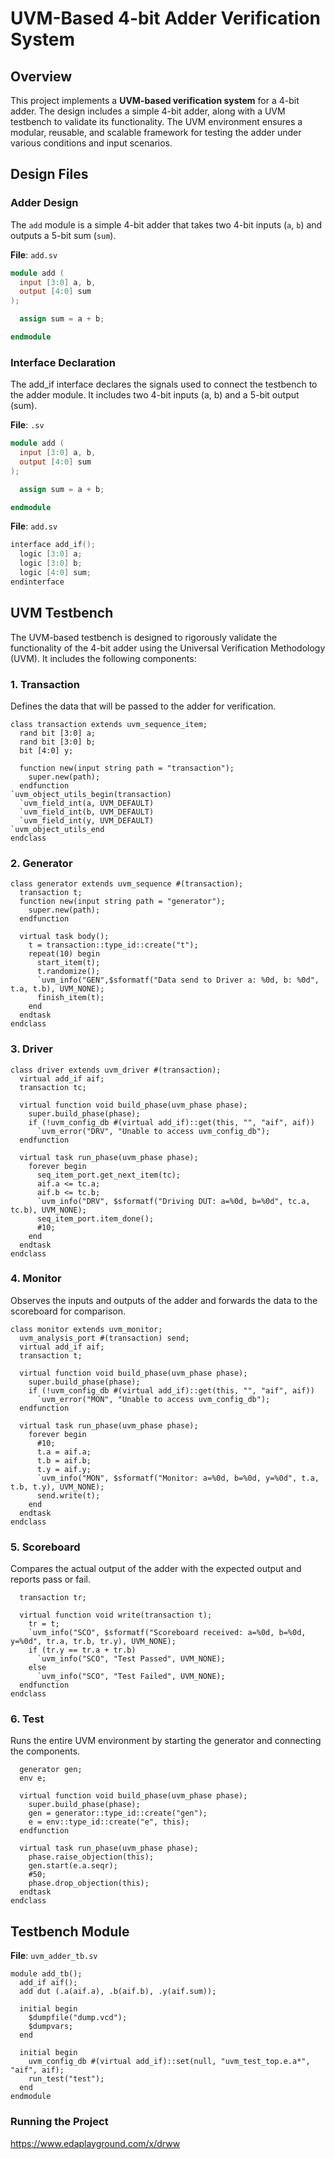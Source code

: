 # UVM-Based 4-bit Adder Verification System

## Overview
This project implements a **UVM-based verification system** for a 4-bit adder. The design includes a simple 4-bit adder, along with a UVM testbench to validate its functionality. The UVM environment ensures a modular, reusable, and scalable framework for testing the adder under various conditions and input scenarios.

## Design Files

### Adder Design
The `add` module is a simple 4-bit adder that takes two 4-bit inputs (`a`, `b`) and outputs a 5-bit sum (`sum`).

**File**: `add.sv`
```verilog
module add (
  input [3:0] a, b,
  output [4:0] sum
);

  assign sum = a + b;

endmodule
```

### Interface Declaration
The add_if interface declares the signals used to connect the testbench to the adder module. It includes two 4-bit inputs (a, b) and a 5-bit output (sum).

**File**: `.sv`
```verilog
module add (
  input [3:0] a, b,
  output [4:0] sum
);

  assign sum = a + b;

endmodule
```

**File**: `add.sv`
```verilog
interface add_if();
  logic [3:0] a;
  logic [3:0] b;
  logic [4:0] sum;
endinterface
```

## UVM Testbench
The UVM-based testbench is designed to rigorously validate the functionality of the 4-bit adder using the Universal Verification Methodology (UVM). It includes the following components:
### 1. Transaction
Defines the data that will be passed to the adder for verification.
```
class transaction extends uvm_sequence_item;
  rand bit [3:0] a;
  rand bit [3:0] b;
  bit [4:0] y;

  function new(input string path = "transaction");
    super.new(path);
  endfunction
`uvm_object_utils_begin(transaction)
  `uvm_field_int(a, UVM_DEFAULT)
  `uvm_field_int(b, UVM_DEFAULT)
  `uvm_field_int(y, UVM_DEFAULT)
`uvm_object_utils_end
endclass
```
### 2. Generator
```
class generator extends uvm_sequence #(transaction);
  transaction t;
  function new(input string path = "generator");
    super.new(path);
  endfunction

  virtual task body();
    t = transaction::type_id::create("t");
    repeat(10) begin
      start_item(t);
      t.randomize();
      `uvm_info("GEN",$sformatf("Data send to Driver a: %0d, b: %0d", t.a, t.b), UVM_NONE);
      finish_item(t);
    end
  endtask
endclass
```

### 3. Driver
```
class driver extends uvm_driver #(transaction);
  virtual add_if aif;
  transaction tc;

  virtual function void build_phase(uvm_phase phase);
    super.build_phase(phase);
    if (!uvm_config_db #(virtual add_if)::get(this, "", "aif", aif)) 
      `uvm_error("DRV", "Unable to access uvm_config_db");
  endfunction

  virtual task run_phase(uvm_phase phase);
    forever begin
      seq_item_port.get_next_item(tc);
      aif.a <= tc.a;
      aif.b <= tc.b;
      `uvm_info("DRV", $sformatf("Driving DUT: a=%0d, b=%0d", tc.a, tc.b), UVM_NONE);
      seq_item_port.item_done();
      #10;
    end
  endtask
endclass
```

### 4. Monitor
Observes the inputs and outputs of the adder and forwards the data to the scoreboard for comparison.
```
class monitor extends uvm_monitor;
  uvm_analysis_port #(transaction) send;
  virtual add_if aif;
  transaction t;

  virtual function void build_phase(uvm_phase phase);
    super.build_phase(phase);
    if (!uvm_config_db #(virtual add_if)::get(this, "", "aif", aif)) 
      `uvm_error("MON", "Unable to access uvm_config_db");
  endfunction

  virtual task run_phase(uvm_phase phase);
    forever begin
      #10;
      t.a = aif.a;
      t.b = aif.b;
      t.y = aif.y;
      `uvm_info("MON", $sformatf("Monitor: a=%0d, b=%0d, y=%0d", t.a, t.b, t.y), UVM_NONE);
      send.write(t);
    end
  endtask
endclass
```

### 5. Scoreboard
Compares the actual output of the adder with the expected output and reports pass or fail.
```class scoreboard extends uvm_scoreboard;
  transaction tr;

  virtual function void write(transaction t);
    tr = t;
    `uvm_info("SCO", $sformatf("Scoreboard received: a=%0d, b=%0d, y=%0d", tr.a, tr.b, tr.y), UVM_NONE);
    if (tr.y == tr.a + tr.b)
      `uvm_info("SCO", "Test Passed", UVM_NONE);
    else
      `uvm_info("SCO", "Test Failed", UVM_NONE);
  endfunction
endclass
```

### 6. Test
Runs the entire UVM environment by starting the generator and connecting the components.
```class test extends uvm_test;
  generator gen;
  env e;

  virtual function void build_phase(uvm_phase phase);
    super.build_phase(phase);
    gen = generator::type_id::create("gen");
    e = env::type_id::create("e", this);
  endfunction

  virtual task run_phase(uvm_phase phase);
    phase.raise_objection(this);
    gen.start(e.a.seqr);
    #50;
    phase.drop_objection(this);
  endtask
endclass
```

## Testbench Module
**File**: `uvm_adder_tb.sv`
```
module add_tb();
  add_if aif();
  add dut (.a(aif.a), .b(aif.b), .y(aif.sum));

  initial begin
    $dumpfile("dump.vcd");
    $dumpvars;
  end

  initial begin  
    uvm_config_db #(virtual add_if)::set(null, "uvm_test_top.e.a*", "aif", aif);
    run_test("test");
  end
endmodule
```

### Running the Project
https://www.edaplayground.com/x/drww
